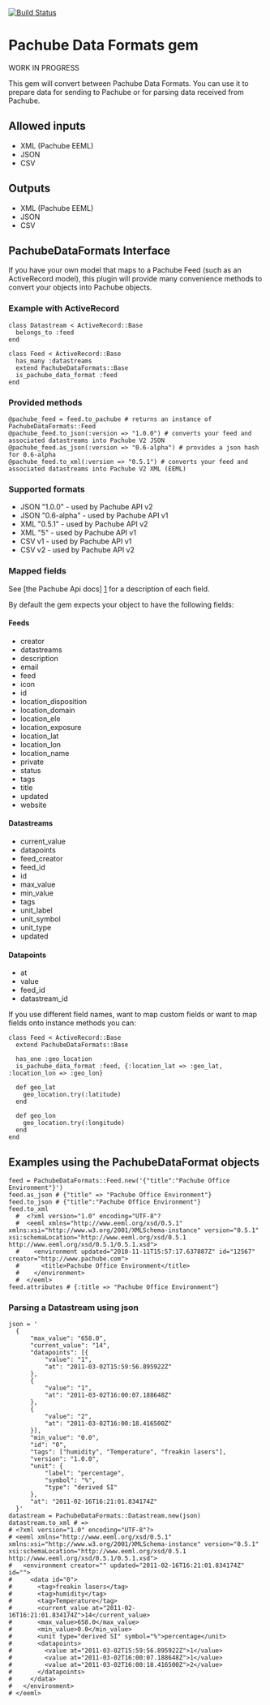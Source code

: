 [![Build Status](https://secure.travis-ci.org/pachube/pachube_data_formats.png)](http://travis-ci.org/pachube/pachube_data_formats)

Pachube Data Formats gem
========================

WORK IN PROGRESS

This gem will convert between Pachube Data Formats.
You can use it to prepare data for sending to Pachube or for parsing data received from Pachube.

Allowed inputs
--------------

 * XML (Pachube EEML)
 * JSON
 * CSV

Outputs
-------

 * XML (Pachube EEML)
 * JSON
 * CSV

PachubeDataFormats Interface
----------------------------

If you have your own model that maps to a Pachube Feed (such as an ActiveRecord model), this plugin will provide many convenience methods to convert your objects into Pachube objects.

### Example with ActiveRecord

    class Datastream < ActiveRecord::Base
      belongs_to :feed
    end

    class Feed < ActiveRecord::Base
      has_many :datastreams
      extend PachubeDataFormats::Base
      is_pachube_data_format :feed
    end

### Provided methods
  
    @pachube_feed = feed.to_pachube # returns an instance of PachubeDataFormats::Feed
    @pachube_feed.to_json(:version => "1.0.0") # converts your feed and associated datastreams into Pachube V2 JSON
    @pachube_feed.as_json(:version => "0.6-alpha") # provides a json hash for 0.6-alpha
    @pachube_feed.to_xml(:version => "0.5.1") # converts your feed and associated datastreams into Pachube V2 XML (EEML)

### Supported formats

 * JSON "1.0.0" - used by Pachube API v2
 * JSON "0.6-alpha" - used by Pachube API v1
 * XML "0.5.1" - used by Pachube API v2
 * XML "5" - used by Pachube API v1
 * CSV v1 - used by Pachube API v1
 * CSV v2 - used by Pachube API v2

### Mapped fields

See [the Pachube Api docs] [1] for a description of each field.

  [1]: http://api.pachube.com/v2/#data-structure "Pachube Api Docs"

By default the gem expects your object to have the following fields:

#### Feeds

 * creator
 * datastreams
 * description
 * email
 * feed
 * icon
 * id
 * location_disposition
 * location_domain
 * location_ele
 * location_exposure
 * location_lat
 * location_lon
 * location_name
 * private
 * status
 * tags
 * title
 * updated
 * website


#### Datastreams

 * current_value
 * datapoints
 * feed_creator
 * feed_id
 * id
 * max_value
 * min_value
 * tags
 * unit_label
 * unit_symbol
 * unit_type
 * updated

#### Datapoints

 * at
 * value
 * feed_id
 * datastream_id

If you use different field names, want to map custom fields or want to map fields onto instance methods you can:

    class Feed < ActiveRecord::Base
      extend PachubeDataFormats::Base

      has_one :geo_location
      is_pachube_data_format :feed, {:location_lat => :geo_lat, :location_lon => :geo_lon}

      def geo_lat
        geo_location.try(:latitude)
      end

      def geo_lon
        geo_location.try(:longitude)
      end
    end

Examples using the PachubeDataFormat objects
--------------------------------------------

    feed = PachubeDataFormats::Feed.new('{"title":"Pachube Office Environment"}')
    feed.as_json # {"title" => "Pachube Office Environment"}
    feed.to_json # {"title":"Pachube Office Environment"}
    feed.to_xml
      #  <?xml version="1.0" encoding="UTF-8"?
      #  <eeml xmlns="http://www.eeml.org/xsd/0.5.1" xmlns:xsi="http://www.w3.org/2001/XMLSchema-instance" version="0.5.1" xsi:schemaLocation="http://www.eeml.org/xsd/0.5.1 http://www.eeml.org/xsd/0.5.1/0.5.1.xsd"> 
      #    <environment updated="2010-11-11T15:57:17.637887Z" id="12567" creator="http://www.pachube.com"> 
      #      <title>Pachube Office Environment</title>
      #    </environment>
      #  </eeml>
    feed.attributes # {:title => "Pachube Office Environment"}

### Parsing a Datastream using json

    json = '
      {
          "max_value": "658.0",
          "current_value": "14",
          "datapoints": [{
              "value": "1",
              "at": "2011-03-02T15:59:56.895922Z"
          },
          {
              "value": "1",
              "at": "2011-03-02T16:00:07.188648Z"
          },
          {
              "value": "2",
              "at": "2011-03-02T16:00:18.416500Z"
          }],
          "min_value": "0.0",
          "id": "0",
          "tags": ["humidity", "Temperature", "freakin lasers"],
          "version": "1.0.0",
          "unit": {
              "label": "percentage",
              "symbol": "%",
              "type": "derived SI"
          },
          "at": "2011-02-16T16:21:01.834174Z"
      }'
    datastream = PachubeDataFormats::Datastream.new(json)
    datastream.to_xml # =>
    # <?xml version="1.0" encoding="UTF-8"?>
    # <eeml xmlns="http://www.eeml.org/xsd/0.5.1" xmlns:xsi="http://www.w3.org/2001/XMLSchema-instance" version="0.5.1" xsi:schemaLocation="http://www.eeml.org/xsd/0.5.1 http://www.eeml.org/xsd/0.5.1/0.5.1.xsd">
    #   <environment creator="" updated="2011-02-16T16:21:01.834174Z" id="">
    #     <data id="0">
    #       <tag>freakin lasers</tag>
    #       <tag>humidity</tag>
    #       <tag>Temperature</tag>
    #       <current_value at="2011-02-16T16:21:01.834174Z">14</current_value>
    #       <max_value>658.0</max_value>
    #       <min_value>0.0</min_value>
    #       <unit type="derived SI" symbol="%">percentage</unit>
    #       <datapoints>
    #         <value at="2011-03-02T15:59:56.895922Z">1</value>
    #         <value at="2011-03-02T16:00:07.188648Z">1</value>
    #         <value at="2011-03-02T16:00:18.416500Z">2</value>
    #       </datapoints>
    #     </data>
    #   </environment>
    # </eeml>

    

